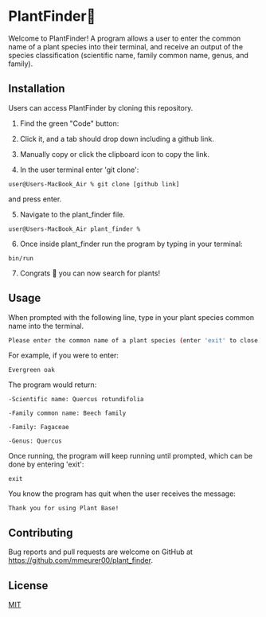 # PlantFinder🌱

Welcome to PlantFinder! A program allows a user to enter the common name of a plant species into their terminal, and receive an output of the species classification (scientific name, family common name, genus, and family). 

## Installation
Users can access PlantFinder by cloning this repository. 

1. Find the green "Code" button:

2. Click it, and a tab should drop down including a github link.

3. Manually copy or click the clipboard icon to copy the link.

4. In the user terminal enter 'git clone':
```
user@Users-MacBook_Air % git clone [github link]
```
and press enter.

5. Navigate to the plant_finder file. 
```
user@Users-MacBook_Air plant_finder % 
```
6. Once inside plant_finder run the program by typing in your terminal:
```
bin/run
```
7. Congrats 🎉 you can now search for plants!
## Usage
When prompted with the following line, type in your plant species common name into the terminal.
```bash
Please enter the common name of a plant species (enter 'exit' to close program):
```
For example, if you were to enter:
```
Evergreen oak
```
The program would return:
```
-Scientific name: Quercus rotundifolia 

-Family common name: Beech family 

-Family: Fagaceae

-Genus: Quercus 
```
Once running, the program will keep running until prompted, which can be done by entering 'exit':
```
exit
```
You know the program has quit when the user receives the message:
```
Thank you for using Plant Base!
```

## Contributing

Bug reports and pull requests are welcome on GitHub at https://github.com/mmeurer00/plant_finder.

## License

[MIT](https://github.com/mmeurer00/plant_finder/blob/main/LICENSE)
 